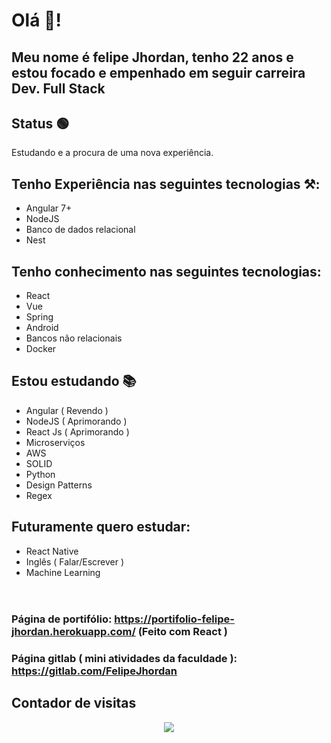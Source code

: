 # Olá 🦗!
## Meu nome é felipe Jhordan, tenho 22 anos e estou focado e empenhado em seguir carreira Dev. Full Stack
## Status  🟢
Estudando e a procura de uma nova experiência.
## Tenho Experiência nas seguintes tecnologias ⚒:
- Angular 7+
- NodeJS
- Banco de dados relacional
- Nest
## Tenho conhecimento nas seguintes tecnologias:
- React
- Vue
- Spring
- Android
- Bancos não relacionais
- Docker
## Estou estudando 📚
- Angular ( Revendo )
- NodeJS ( Aprimorando ) 
- React Js ( Aprimorando )
- Microserviços
- AWS
- SOLID 
- Python
- Design Patterns
- Regex 
## Futuramente quero estudar: 
- React Native 
- Inglês ( Falar/Escrever )
- Machine Learning
<br/> <br/>
#
### Página de portifólio: https://portifolio-felipe-jhordan.herokuapp.com/ (Feito com React )
### Página gitlab ( mini atividades da faculdade ): https://gitlab.com/FelipeJhordan
## Contador de visitas 
<p align="center">   <img alingn="center" src="https://profile-counter.glitch.me/FelipeJhordan/count.svg" /></p>
